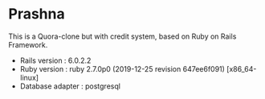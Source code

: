 # Prashna

This is a Quora-clone but with credit system, based on Ruby on Rails Framework.

* Rails version    : 6.0.2.2
* Ruby version     : ruby 2.7.0p0 (2019-12-25 revision 647ee6f091) [x86_64-linux]
* Database adapter : postgresql
